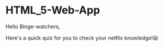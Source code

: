 # HTML_5-Web-App
Hello Binge-watchers,
 
 Here's a quick quiz for you to check your netflix knowledge!:smiley:

